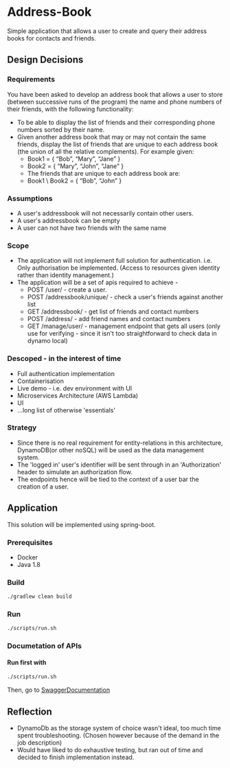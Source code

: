 ﻿# Address-Book 
Simple application that allows a user to create and query their address books for contacts and friends.

## Design Decisions

### Requirements
You have been asked to develop an address book that allows a user to store (between
successive runs of the program) the name and phone numbers of their friends, with the
following functionality:

- To be able to display the list of friends and their corresponding phone numbers sorted
by their name.
- Given another address book that may or may not contain the same friends, display the
list of friends that are unique to each address book (the union of all the relative
complements). For example given:
    - Book1 = { “Bob”, “Mary”, “Jane” }
    - Book2 = { “Mary”, “John”, “Jane” }
    - The friends that are unique to each address book are:
    - Book1 \ Book2 = { “Bob”, “John” }

### Assumptions
- A user's addressbook will not necessarily contain other users.
- A user's addressbook can be empty
- A user can not have two friends with the same name
  
### Scope
- The application will not implement full solution for authentication. i.e. Only authorisation be implemented. (Access to resources given identity rather than identity management.)
- The application will be a set of apis required to achieve - 
    - POST /user/ - create a user.
    - POST /addressbook/unique/ - check a user's friends against another list
    - GET /addressbook/ - get list of friends and contact numbers
    - POST /address/ - add friend names and contact numbers
    - GET /manage/user/ - management endpoint that gets all users (only use for verifying - since it isn't too straightforward to check data in dynamo local)

### Descoped - in the interest of time
- Full authentication implementation
- Containerisation 
- Live demo - i.e. dev environment with UI
- Microservices Architecture (AWS Lambda)
- UI
- ...long list of otherwise 'essentials'

### Strategy
- Since there is no real requirement for entity-relations in this architecture, DynamoDB(or other noSQL) will be used as the data management system.
- The 'logged in' user's identifier will be sent through in an 'Authorization' header to simulate an authorization flow.
- The endpoints hence will be tied to the context of a user bar the creation of a user.

## Application
This solution will be implemented using spring-boot.

### Prerequisites

- Docker
- Java 1.8

### Build

```sh
./gradlew clean build
```

### Run

```sh
./scripts/run.sh
```

### Documetation of APIs
#### Run first with 
```sh
./scripts/run.sh
```
Then, go to [SwaggerDocumentation](http://localhost:8080/swagger-ui.html#/user-controller) 



## Reflection
- DynamoDb as the storage system of choice wasn't ideal, too much time spent troubleshooting. (Chosen however because of the demand in the job description)
- Would have liked to do exhaustive testing, but ran out of time and decided to finish implementation instead.
